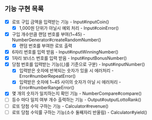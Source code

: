 ## 기능 구현 목록

- [x] 로또 구입 금액을 입력받는 기능 - Input#inputCoin()
  - [x] 1,000원 단위가 아닐시 예외 처리 - Input#coinError()
- [x] 구입 개수만큼 랜덤 번호를 부여(1~45) - NumberGenerator#createRandomNumber()
  - [x] 랜덤 번호를 부여한 로또 출력
- [x] 6자리 번호를 입력 받음 - Input#inputWinningNumber()
- [x] 1자리 보너스 번호를 입력 받음 - Input#inputBonusNumber()
- [x] 당첨 번호를 입력받는 기능((,)를 기준으로 구분) - Input#inputNumber()
  - [x] 입력받은 숫자에 반복되는 숫자가 있을 시 에러처리 - Error#numberRepeatError()
  - [x] 입력받은 숫자에 1~45 사이의 숫자가 아닐 시 에러처리 - Error#numberRangeError()
- [x] 몇 개의 숫자가 일치하는지 확인 기능 - NumberCompare#compare()
- [ ] 등수 마다 일치 여부 개수 출력하는 기능 - Output#outputLottoRank()
- [ ] 로또 당첨 수익 구하는 기능 - Calculator#revenue()
- [ ] 로또 당첨 수익률 구하는 기능(소수 둘째자리 반올림) - Calculator#yield()
